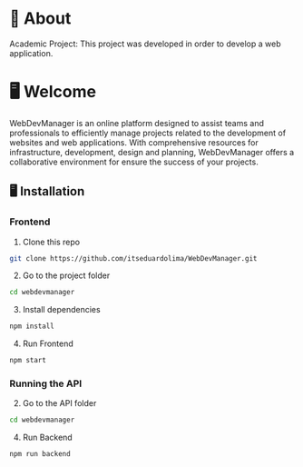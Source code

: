 # 🧠 About

Academic Project: This project was developed in order to develop a web application.

# 🖥️ Welcome

WebDevManager is an online platform designed to assist
teams and professionals to efficiently manage projects
related to the development of websites and web applications. With
comprehensive resources for infrastructure, development, design and
planning, WebDevManager offers a collaborative environment for
ensure the success of your projects.

## 🖥️ Installation

### Frontend

1. Clone this repo

```bash
git clone https://github.com/itseduardolima/WebDevManager.git
```

2. Go to the project folder

```bash
cd webdevmanager

```

3. Install dependencies

```bash
npm install
```

4. Run Frontend

```bash
npm start
```

### Running the API

2. Go to the API folder

```bash
cd webdevmanager

```

4. Run Backend

```bash
npm run backend
```
